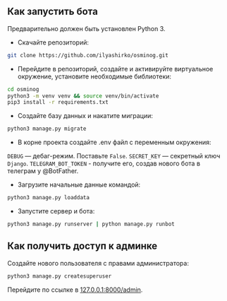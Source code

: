 

## Как запустить бота

Предварительно должен быть установлен Python 3.

- Скачайте репозиторий:

```sh
git clone https://github.com/ilyashirko/osminog.git
```

- Перейдите в репозиторий, создайте и активируйте виртуальное окружение, установите необходимые библиотеки:

```sh
cd osminog
python3 -m venv venv && source venv/bin/activate
pip3 install -r requirements.txt
```

- Создайте базу данных и накатите миграции:

```sh
python3 manage.py migrate
```

- В корне проекта создайте .env файл с переменным окружения:

`DEBUG` — дебаг-режим. Поставьте `False`.
`SECRET_KEY` — секретный ключ `Django`. 
`TELEGRAM_BOT_TOKEN` - получите его, создав нового бота в телеграм у @BotFather.


- Загрузите начальные данные командой:

```sh
python3 manage.py loaddata
```

- Запустите сервер и бота:

```sh
python3 manage.py runserver | python manage.py runbot
```


## Как получить доступ к админке

Создайте нового пользователя с правами администратора:

```sh
python3 manage.py createsuperuser
```

Перейдите по ссылке в [127.0.0.1:8000/admin](http://127.0.0.1:8000/admin).

